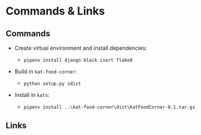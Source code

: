 # Commands & Links

## Commands

- Create virtual environment and install dependencies:
    - `pipenv install django black isort flake8`

- Build in `kat-food-corner`:
    - `python setup.py sdist`
- Install in `kats`:
    - `pipenv install ..\kat-food-corner\dist\KatFoodCorner-0.1.tar.gz`

## Links
